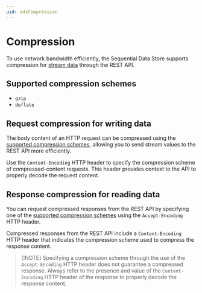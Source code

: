 ```yaml
---
uid: sdsCompression
---
```


# Compression

To use network bandwidth efficiently, the Sequential Data Store supports compression for [stream data](xref:sds-stream-data) through the REST API.

## Supported compression schemes

- `gzip`
- `deflate`

## Request compression for writing data

The body content of an HTTP request can be compressed using the [supported compression schemes](#supported-compression-schemes), allowing you to send stream values to the REST API more efficiently.

Use the `Content-Encoding` HTTP header to specify the compression scheme of compressed-content requests. This header provides context to the API to properly decode the request content.

## Response compression for reading data

You can request compressed responses from the REST API by specifying one of the [supported compression schemes](#supported-compression-schemes) using the `Accept-Encoding` HTTP header.

Compressed responses from the REST API include a `Content-Encoding` HTTP header that indicates the compression scheme used to compress the response content.

> [!NOTE] Specifying a compression scheme through the use of the `Accept-Encoding` HTTP header does not guarantee a compressed response. Always refer to the presence and value of the `Content-Encoding` HTTP header of the response to properly decode the response content.
